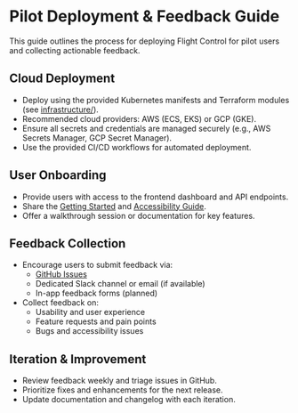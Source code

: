 # Pilot Deployment & Feedback Guide

This guide outlines the process for deploying Flight Control for pilot users and collecting actionable feedback.

## Cloud Deployment
- Deploy using the provided Kubernetes manifests and Terraform modules (see [infrastructure/](../../../infrastructure/)).
- Recommended cloud providers: AWS (ECS, EKS) or GCP (GKE).
- Ensure all secrets and credentials are managed securely (e.g., AWS Secrets Manager, GCP Secret Manager).
- Use the provided CI/CD workflows for automated deployment.

## User Onboarding
- Provide users with access to the frontend dashboard and API endpoints.
- Share the [Getting Started](./getting-started.md) and [Accessibility Guide](./accessibility.md).
- Offer a walkthrough session or documentation for key features.

## Feedback Collection
- Encourage users to submit feedback via:
  - [GitHub Issues](https://github.com/your-org/flight-control/issues)
  - Dedicated Slack channel or email (if available)
  - In-app feedback forms (planned)
- Collect feedback on:
  - Usability and user experience
  - Feature requests and pain points
  - Bugs and accessibility issues

## Iteration & Improvement
- Review feedback weekly and triage issues in GitHub.
- Prioritize fixes and enhancements for the next release.
- Update documentation and changelog with each iteration.
